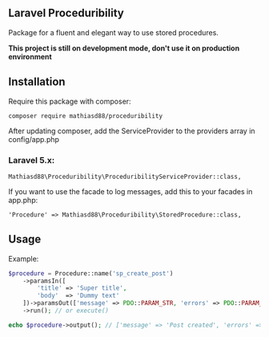 ## Laravel Proceduribility

Package for a fluent and elegant way to use stored procedures.

**This project is still on development mode, don't use it on production environment**

## Installation

Require this package with composer:

```
composer require mathiasd88/proceduribility
```

After updating composer, add the ServiceProvider to the providers array in config/app.php

### Laravel 5.x:

```
Mathiasd88\Proceduribility\ProceduribilityServiceProvider::class,
```

If you want to use the facade to log messages, add this to your facades in app.php:

```
'Procedure' => Mathiasd88\Proceduribility\StoredProcedure::class,
```

## Usage

Example:

```php
$procedure = Procedure::name('sp_create_post')
    ->paramsIn([
        'title' => 'Super title',
        'body'  => 'Dummy text'
    ])->paramsOut(['message' => PDO::PARAM_STR, 'errors' => PDO::PARAM_INT]) // output values
    ->run(); // or execute()

echo $procedure->output(); // ['message' => 'Post created', 'errors' => 0]
```


